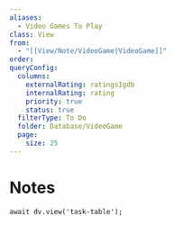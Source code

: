 ```yaml
---
aliases:
  - Video Games To Play
class: View
from:
  - "[[View/Note/VideoGame|VideoGame]]"
order: 
queryConfig:
  columns:
    externalRating: ratingsIgdb
    internalRating: rating
    priority: true
    status: true
  filterType: To Do
  folder: Database/VideoGame
  page:
    size: 25
---
```

# Notes

```dataviewjs
await dv.view('task-table');
```
